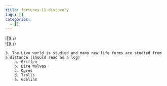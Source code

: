 ```yaml
---
title: fortunes-11-discovery
tags: []
categories:
  - []
---
```

<!-- more --><div class="embedded-image-left">![](./)</div><div class="embedded-image-right">![](./)</div>

	3. The Live world is studied and many new life forms are studied from a distance (should read as a log)
		a. Griffen
		b. Dire Wolves
		c. Ogres
		d. Trolls
		e. Goblins
